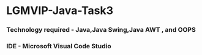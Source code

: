 # LGMVIP-Java-Task3

### Technology required - Java,Java Swing,Java AWT , and OOPS
### IDE -  Microsoft Visual Code Studio
